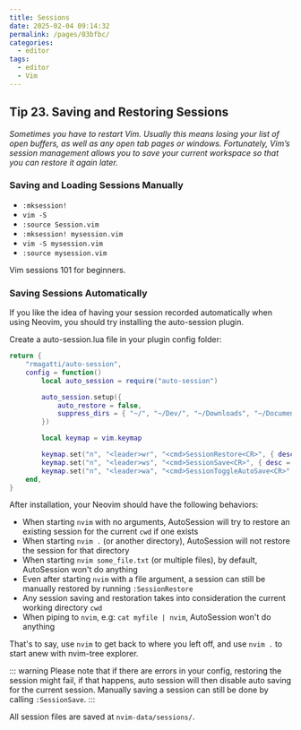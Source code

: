 ```yaml
---
title: Sessions
date: 2025-02-04 09:14:32
permalink: /pages/03bfbc/
categories: 
  - editor
tags: 
  - editor
  - Vim
---
```


## Tip 23. Saving and Restoring Sessions

_Sometimes you have to restart Vim. Usually this means losing your list of open buffers, as well as any open tab pages or windows. Fortunately, Vim’s session management allows you to save your current workspace so that you can restore it again later._

### Saving and Loading Sessions Manually

- `:mksession!`
- `vim -S`
- `:source Session.vim`
- `:mksession! mysession.vim`
- `vim -S mysession.vim`
- `:source mysession.vim`

Vim sessions 101 for beginners.

### Saving Sessions Automatically

If you like the idea of having your session recorded automatically when using Neovim, you should try installing the auto-session plugin.

Create a auto-session.lua file in your plugin config folder:

```lua
return {
	"rmagatti/auto-session",
	config = function()
		local auto_session = require("auto-session")

		auto_session.setup({
			auto_restore = false,
			suppress_dirs = { "~/", "~/Dev/", "~/Downloads", "~/Documents", "~/Desktop/" },
		})

		local keymap = vim.keymap

		keymap.set("n", "<leader>wr", "<cmd>SessionRestore<CR>", { desc = "Restore session for cwd" }) -- restore last workspace session for current directory
		keymap.set("n", "<leader>ws", "<cmd>SessionSave<CR>", { desc = "Save session for auto session root dir" }) -- save workspace session for current working directory
		keymap.set("n", "<leader>wa", "<cmd>SessionToggleAutoSave<CR>", { desc = "Toggle autosave" })
	end,
}
```

After installation, your Neovim should have the following behaviors:

- When starting `nvim` with no arguments, AutoSession will try to restore an existing session for the current `cwd` if one exists
- When starting `nvim .` (or another directory), AutoSession will not restore the session for that directory
- When starting `nvim some_file.txt` (or multiple files), by default, AutoSession won't do anything
- Even after starting `nvim` with a file argument, a session can still be manually restored by running `:SessionRestore`
- Any session saving and restoration takes into consideration the current working directory `cwd`
- When piping to `nvim`, e.g: `cat myfile | nvim`, AutoSession won't do anything

That's to say, use `nvim` to get back to where you left off, and use `nvim .` to start anew with nvim-tree explorer.

::: warning
Please note that if there are errors in your config, restoring the session might fail, if that happens, auto session will then disable auto saving for the current session. Manually saving a session can still be done by calling `:SessionSave`.
:::

All session files are saved at `nvim-data/sessions/`.
